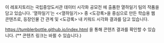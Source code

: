 이 레포지토리는 국립중앙도서관 데이터 시각화 공모전 에 출품한 열하일기 팀의 작품을 담고 있습니다.
'열하일기'는 <<열하일기>> 중 <도강록>을 중심으로 만든 학습용 웹 콘텐츠로, 등장인물 간 관계 및 <도강록> 내 키워드 시각화 결과를 담고 있습니다.

https://tumblerbottle.github.io/index.html 을 통해 콘텐츠 결과를 확인할 수 있습니다.
(** 콘텐츠 링크는 바뀔 수 있습니다.)
